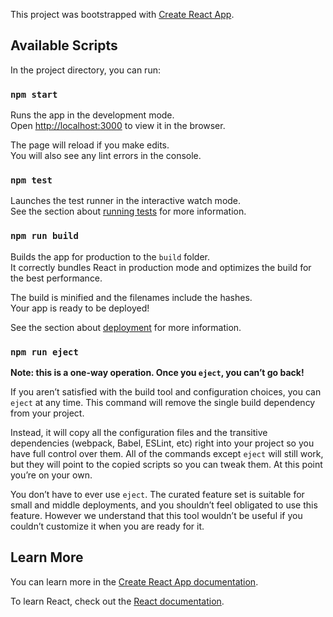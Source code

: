 This project was bootstrapped with [Create React App](https://github.com/facebook/create-react-app).

## Available Scripts

In the project directory, you can run:

### `npm start`

Runs the app in the development mode.<br /> Open [http://localhost:3000](http://localhost:3000) to view it in the browser.

The page will reload if you make edits.<br /> You will also see any lint errors in the console.

### `npm test`

Launches the test runner in the interactive watch mode.<br /> See the section about
[running tests](https://facebook.github.io/create-react-app/docs/running-tests) for more information.

### `npm run build`

Builds the app for production to the `build` folder.<br /> It correctly bundles React in production mode and optimizes the build
for the best performance.

The build is minified and the filenames include the hashes.<br /> Your app is ready to be deployed!

See the section about [deployment](https://facebook.github.io/create-react-app/docs/deployment) for more information.

### `npm run eject`

**Note: this is a one-way operation. Once you `eject`, you can’t go back!**

If you aren’t satisfied with the build tool and configuration choices, you can `eject` at any time. This command will remove the
single build dependency from your project.

Instead, it will copy all the configuration files and the transitive dependencies (webpack, Babel, ESLint, etc) right into your
project so you have full control over them. All of the commands except `eject` will still work, but they will point to the copied
scripts so you can tweak them. At this point you’re on your own.

You don’t have to ever use `eject`. The curated feature set is suitable for small and middle deployments, and you shouldn’t feel
obligated to use this feature. However we understand that this tool wouldn’t be useful if you couldn’t customize it when you are
ready for it.

## Learn More

You can learn more in the [Create React App documentation](https://facebook.github.io/create-react-app/docs/getting-started).

To learn React, check out the [React documentation](https://reactjs.org/).
